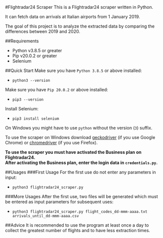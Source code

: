 #Flightradar24 Scraper
This is a Flightradar24 scraper written in Python.

It can fetch data on arrivals at Italian airports from 1 January 2019.

The goal of this project is to analyze the extracted data by comparing the differences between 2019 and 2020.

##Requirements
- Python v3.8.5 or greater
- Pip v20.0.2 or greater
- Selenium

##Quick Start
Make sure you have `Python 3.8.5` or above installed:

- `python3 --version`

Make sure you have `Pip 20.0.2` or above installed:

- `pip3 --version`

Install Selenium:

- `pip3 install selenium`

On Windows you might have to use `python` without the version (`3`) suffix.

To use the scraper on Windows download [geckodriver](https://chromedriver.chromium.org/) (if you use Google Chrome) or [chromedriver](https://github.com/mozilla/geckodriver/releases) (if you use Firefox).

**To use the scraper you must have activated the Business plan on Flightradar24.**<br />
**After activating the Business plan, enter the login data in `credentials.py`.**

##Usages
###First Usage
For the first use do not enter any parameters in input:

- `python3 flightradar24_scraper.py`

###More Usages
After the first use, two files will be generated which must be entered as input parameters for subsequent uses:

- `python3 flightradar24_scraper.py flight_codes_dd-mmm-aaaa.txt arrivals_until_dd-mmm-aaaa.csv`

##Advice
It is recommended to use the program at least once a day to collect the greatest number of flights and to have less extraction times.














